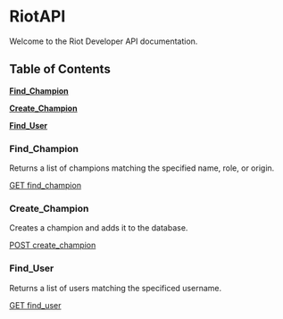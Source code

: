 # RiotAPI

Welcome to the Riot Developer API documentation.

## Table of Contents

**[Find_Champion](README.md#Find_Champion)**

**[Create_Champion](README.md#Create_Champion)**

**[Find_User](README.md#Find_User)**

### Find_Champion

Returns a list of champions matching the specified name, role, or origin.

[GET find_champion](Find_Champion.md)

### Create_Champion

Creates a champion and adds it to the database.

[POST create_champion](Create_Champion.md)

### Find_User

Returns a list of users matching the specificed username.

[GET find_user](Find_User.md)